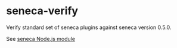 seneca-verify
=============

Verify standard set of seneca plugins against seneca version 0.5.0.

See [seneca Node.js module](http://senecajs.org)

